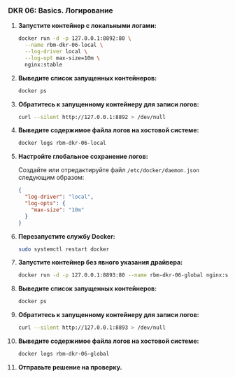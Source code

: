 ### DKR 06: Basics. Логирование

1. **Запустите контейнер с локальными логами:**

    ```bash
    docker run -d -p 127.0.0.1:8892:80 \
      --name rbm-dkr-06-local \
      --log-driver local \
      --log-opt max-size=10m \
      nginx:stable
    ```

2. **Выведите список запущенных контейнеров:**

    ```bash
    docker ps
    ```

3. **Обратитесь к запущенному контейнеру для записи логов:**

    ```bash
    curl --silent http://127.0.0.1:8892 > /dev/null
    ```

4. **Выведите содержимое файла логов на хостовой системе:**

    ```bash
    docker logs rbm-dkr-06-local
    ```

5. **Настройте глобальное сохранение логов:**

    Создайте или отредактируйте файл `/etc/docker/daemon.json` следующим образом:

    ```json
    {
      "log-driver": "local",
      "log-opts": {
        "max-size": "10m"
      }
    }
    ```

6. **Перезапустите службу Docker:**

    ```bash
    sudo systemctl restart docker
    ```

7. **Запустите контейнер без явного указания драйвера:**

    ```bash
    docker run -d -p 127.0.0.1:8893:80 --name rbm-dkr-06-global nginx:stable
    ```

8. **Выведите список запущенных контейнеров:**

    ```bash
    docker ps
    ```

9. **Обратитесь к запущенному контейнеру для записи логов:**

    ```bash
    curl --silent http://127.0.0.1:8893 > /dev/null
    ```

10. **Выведите содержимое файла логов на хостовой системе:**

    ```bash
    docker logs rbm-dkr-06-global
    ```

11. **Отправьте решение на проверку.**
